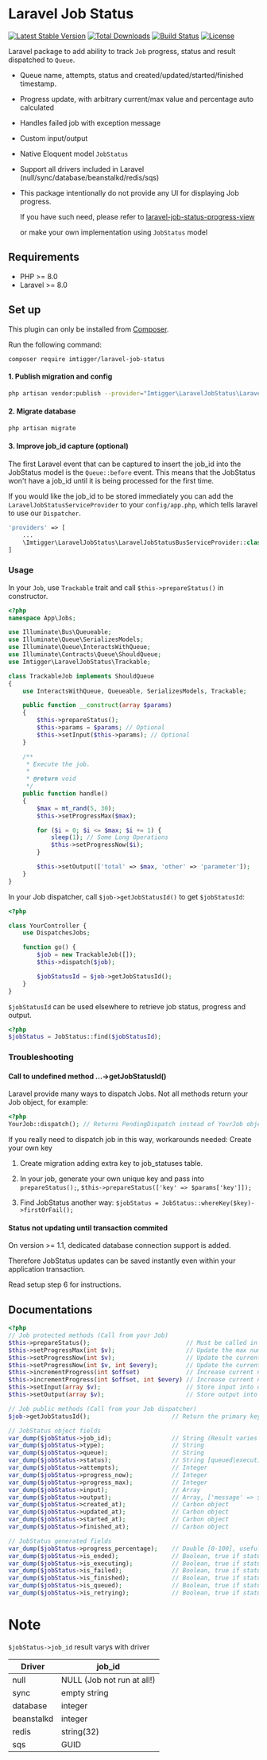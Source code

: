# Laravel Job Status

[![Latest Stable Version](https://poser.pugx.org/imTigger/laravel-job-status/v/stable)](https://packagist.org/packages/imTigger/laravel-job-status)
[![Total Downloads](https://poser.pugx.org/imTigger/laravel-job-status/downloads)](https://packagist.org/packages/imTigger/laravel-job-status)
[![Build Status](https://travis-ci.org/imTigger/laravel-job-status.svg?branch=master)](https://travis-ci.org/imTigger/laravel-job-status)
[![License](https://poser.pugx.org/imTigger/laravel-job-status/license)](https://packagist.org/packages/imTigger/laravel-job-status)


Laravel package to add ability to track `Job` progress, status and result dispatched to `Queue`.

- Queue name, attempts, status and created/updated/started/finished timestamp.
- Progress update, with arbitrary current/max value and percentage auto calculated
- Handles failed job with exception message
- Custom input/output
- Native Eloquent model `JobStatus`
- Support all drivers included in Laravel (null/sync/database/beanstalkd/redis/sqs)

- This package intentionally do not provide any UI for displaying Job progress.

  If you have such need, please refer to [laravel-job-status-progress-view](https://github.com/imTigger/laravel-job-status-progress-view)  
  
  or make your own implementation using `JobStatus` model

## Requirements

- PHP >= 8.0
- Laravel >= 8.0

## Set up

This plugin can only be installed from [Composer](https://getcomposer.org/).

Run the following command:
```
composer require imtigger/laravel-job-status
```

#### 1. Publish migration and config

```bash
php artisan vendor:publish --provider="Imtigger\LaravelJobStatus\LaravelJobStatusServiceProvider"
```

#### 2. Migrate database

```bash
php artisan migrate
```

#### 3. Improve job_id capture (optional)

The first Laravel event that can be captured to insert the job_id into the JobStatus model is the `Queue::before` event. This means that the JobStatus won't have a job_id until it is being processed for the first time.

If you would like the job_id to be stored immediately you can add the `LaravelJobStatusServiceProvider` to your `config/app.php`, which tells laravel to use our `Dispatcher`.
```php
'providers' => [
    ...
    \Imtigger\LaravelJobStatus\LaravelJobStatusBusServiceProvider::class,
]
```

### Usage

In your `Job`, use `Trackable` trait and call `$this->prepareStatus()` in constructor.

```php
<?php
namespace App\Jobs;

use Illuminate\Bus\Queueable;
use Illuminate\Queue\SerializesModels;
use Illuminate\Queue\InteractsWithQueue;
use Illuminate\Contracts\Queue\ShouldQueue;
use Imtigger\LaravelJobStatus\Trackable;

class TrackableJob implements ShouldQueue
{
    use InteractsWithQueue, Queueable, SerializesModels, Trackable;

    public function __construct(array $params)
    {
        $this->prepareStatus();
        $this->params = $params; // Optional
        $this->setInput($this->params); // Optional
    }

    /**
     * Execute the job.
     *
     * @return void
     */
    public function handle()
    {
        $max = mt_rand(5, 30);
        $this->setProgressMax($max);

        for ($i = 0; $i <= $max; $i += 1) {
            sleep(1); // Some Long Operations
            $this->setProgressNow($i);
        }

        $this->setOutput(['total' => $max, 'other' => 'parameter']);
    }
}

```

In your Job dispatcher, call `$job->getJobStatusId()` to get `$jobStatusId`:

```php
<?php

class YourController {
    use DispatchesJobs;

    function go() {
        $job = new TrackableJob([]);
        $this->dispatch($job);

        $jobStatusId = $job->getJobStatusId();
    }
}
```

`$jobStatusId` can be used elsewhere to retrieve job status, progress and output.

```php
<?php
$jobStatus = JobStatus::find($jobStatusId);
```
### Troubleshooting

#### Call to undefined method ...->getJobStatusId()

Laravel provide many ways to dispatch Jobs. Not all methods return your Job object, for example:

```php
<?php
YourJob::dispatch(); // Returns PendingDispatch instead of YourJob object, leaving no way to retrive `$job->getJobStatusId();`
```

If you really need to dispatch job in this way, workarounds needed: Create your own key

1. Create migration adding extra key to job_statuses table.

2. In your job, generate your own unique key and pass into `prepareStatus();`, `$this->prepareStatus(['key' => $params['key']]);`

3. Find JobStatus another way: `$jobStatus = JobStatus::whereKey($key)->firstOrFail();`

#### Status not updating until transaction commited

On version >= 1.1, dedicated database connection support is added.

Therefore JobStatus updates can be saved instantly even within your application transaction.

Read setup step 6 for instructions.


## Documentations

```php
<?php
// Job protected methods (Call from your Job)
$this->prepareStatus();                           // Must be called in constructor before any other methods
$this->setProgressMax(int $v);                    // Update the max number of progress
$this->setProgressNow(int $v);                    // Update the current number progress
$this->setProgressNow(int $v, int $every);        // Update the current number progress, write to database only when $v % $every == 0
$this->incrementProgress(int $offset)             // Increase current number progress by $offset
$this->incrementProgress(int $offset, int $every) // Increase current number progress by $offset, write to database only when $v % $every == 0
$this->setInput(array $v);                        // Store input into database
$this->setOutput(array $v);                       // Store output into database (Typically the run result)

// Job public methods (Call from your Job dispatcher)
$job->getJobStatusId();                       // Return the primary key of JobStatus (To retrieve status later)

// JobStatus object fields
var_dump($jobStatus->job_id);                 // String (Result varies with driver, see note)
var_dump($jobStatus->type);                   // String
var_dump($jobStatus->queue);                  // String
var_dump($jobStatus->status);                 // String [queued|executing|finished|retrying|failed]
var_dump($jobStatus->attempts);               // Integer
var_dump($jobStatus->progress_now);           // Integer
var_dump($jobStatus->progress_max);           // Integer
var_dump($jobStatus->input);                  // Array
var_dump($jobStatus->output);                 // Array, ['message' => $exception->getMessage()] if job failed
var_dump($jobStatus->created_at);             // Carbon object
var_dump($jobStatus->updated_at);             // Carbon object
var_dump($jobStatus->started_at);             // Carbon object
var_dump($jobStatus->finished_at);            // Carbon object

// JobStatus generated fields
var_dump($jobStatus->progress_percentage);    // Double [0-100], useful for displaying progress bar
var_dump($jobStatus->is_ended);               // Boolean, true if status == finished || status == failed
var_dump($jobStatus->is_executing);           // Boolean, true if status == executing
var_dump($jobStatus->is_failed);              // Boolean, true if status == failed
var_dump($jobStatus->is_finished);            // Boolean, true if status == finished
var_dump($jobStatus->is_queued);              // Boolean, true if status == queued
var_dump($jobStatus->is_retrying);            // Boolean, true if status == retrying
```

# Note 

`$jobStatus->job_id` result varys with driver

| Driver     | job_id
| ---------- | --------
| null       | NULL (Job not run at all!)
| sync       | empty string
| database   | integer
| beanstalkd | integer 
| redis      | string(32)
| sqs        | GUID 
